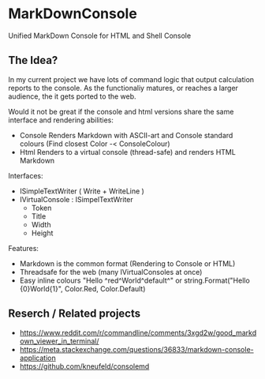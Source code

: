 # MarkDownConsole
Unified MarkDown Console for HTML and Shell Console

## The Idea?
In my current project we have lots of command logic that output calculation reports to the console. As the functionaliy matures, or reaches a larger audience, the it gets ported to the web.

Would it not be great if the console and html versions share the same interface and rendering abilities:
- Console Renders Markdown with ASCII-art and Console standard colours (Find closest Color -< ConsoleColour)
- Html Renders to a virtual console (thread-safe) and renders HTML Markdown

Interfaces:
 - ISimpleTextWriter ( Write + WriteLine )
 - IVirtualConsole : ISimpelTextWriter
    - Token
    - Title
    - Width
    - Height
    
Features:
- Markdown is the common format (Rendering to Console or HTML)
- Threadsafe for the web (many IVirtualConsoles at once)
- Easy inline colours "Hello ^red^World^default^" or string.Format("Hello {0}World{1}", Color.Red, Color.Default)


## Reserch / Related projects
- https://www.reddit.com/r/commandline/comments/3xgd2w/good_markdown_viewer_in_terminal/
- https://meta.stackexchange.com/questions/36833/markdown-console-application
- https://github.com/kneufeld/consolemd
